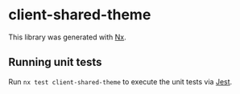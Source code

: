 # client-shared-theme

This library was generated with [Nx](https://nx.dev).

## Running unit tests

Run `nx test client-shared-theme` to execute the unit tests via [Jest](https://jestjs.io).
